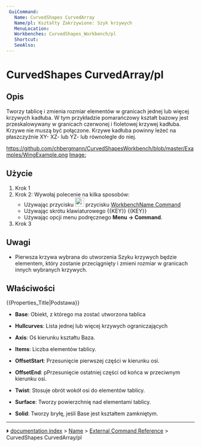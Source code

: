 ```yaml
---
 GuiCommand:
   Name: CurvedShapes CurvedArray
   Name/pl: Kształty Zakrzywione: Szyk krzywych
   MenuLocation: 
   Workbenches: CurvedShapes_Workbench/pl
   Shortcut: 
   SeeAlso: 
---
```


# CurvedShapes CurvedArray/pl



## Opis

Tworzy tablicę i zmienia rozmiar elementów w granicach jednej lub więcej krzywych kadłuba. W tym przykładzie pomarańczowy kształt bazowy jest przeskalowywany w granicach czerwonej i fioletowej krzywej kadłuba. Krzywe nie muszą być połączone. Krzywe kadłuba powinny leżeć na płaszczyźnie XY- XZ- lub YZ- lub równolegle do niej.

<https://github.com/chbergmann/CurvedShapesWorkbench/blob/master/Examples/WingExample.png> [Image:](Image:.md)



## Użycie

1.  Krok 1
2.  Krok 2: Wywołaj polecenie na kilka sposobów:
    -   Używając przycisku <img alt="" src=images/WorkbenchName_Command.svg  style="width:24px;"> przycisku [WorkbenchName Command](WorkbenchName_Command/pl.md)
    -   Używając skrótu klawiaturowego {{KEY}} {{KEY}}
    -   Używając opcji menu podręcznego **Menu → Command**.
3.  Krok 3



## Uwagi

-   Pierwsza krzywa wybrana do utworzenia Szyku krzywych będzie elementem, który zostanie przeciągnięty i zmieni rozmiar w granicach innych wybranych krzywych.



## Właściwości


{{Properties_Title|Podstawa}}

-    **Base**: Obiekt, z którego ma zostać utworzona tablica

-    **Hullcurves**: Lista jednej lub więcej krzywych ograniczających

-    **Axis**: Oś kierunku kształtu Baza.

-    **Items**: Liczba elementów tablicy.

-    **OffsetStart**: Przesunięcie pierwszej części w kierunku osi.

-    **OffsetEnd**: pPrzesunięcie ostatniej części od końca w przeciwnym kierunku osi.

-    **Twist**: Stosuje obrót wokół osi do elementów tablicy.

-    **Surface**: Tworzy powierzchnię nad elementami tablicy.

-    **Solid**: Tworzy bryłę, jeśli Base jest kształtem zamkniętym.



---
⏵ [documentation index](../README.md) > [Name](Category_Name.md) > [External Command Reference](Category_External%20Command%20Reference.md) > CurvedShapes CurvedArray/pl
